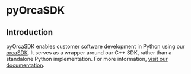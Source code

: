 # pyOrcaSDK

## Introduction

pyOrcaSDK enables customer software development in Python using our [orcaSDK](https://github.com/IrisDynamics/orcaSDK). It serves as a wrapper around our C++ SDK, rather than a standalone Python implementation. For more information, [visit our documentation](https://github.com/IrisDynamics/orcaSDK/blob/main/README.md).